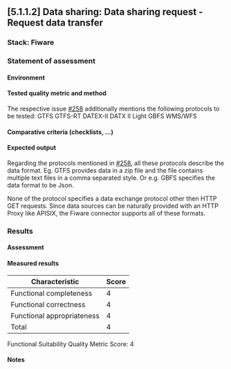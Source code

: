 ## [5.1.1.2] Data sharing: Data sharing request - Request data transfer
### Stack: Fiware

### Statement of assessment
#### Environment


#### Tested quality metric and method

The respective issue [#258](https://github.com/imec-int/deployEMDS/issues/285) additionally mentions the following protocols to be tested:
    GTFS
    GTFS-RT
    DATEX-II
    DATX II Light
    GBFS
    WMS/WFS


#### Comparative criteria (checklists, ...)

#### Expected output

Regarding the protocols mentioned in [#258](https://github.com/imec-int/deployEMDS/issues/285), all these protocols describe the data format. Eg. GTFS provides data in a zip file and the file contains multiple text files in a comma separated style. Or e.g. GBFS specifies the data format to be Json.

None of the protocol specifies a data exchange protocol other then HTTP GET requests. Since data sources can be naturally provided with an HTTP Proxy like APISIX, the Fiware connector supports all of these formats.

### Results
#### Assessment


#### Measured results

| Characteristic | Score |
|-|-|
| Functional completeness | 4 |
| Functional correctness | 4 |
| Functional appropriateness | 4 |
| Total | 4 |

Functional Suitability Quality Metric Score: 4

#### Notes
